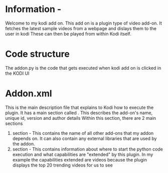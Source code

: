 # Information -
Welcome to my kodi add on.
This add on is a plugin type of video add-on.
It fetches the latest sample videos from a webpage and dislays them to the user in kodi
These can then be played from within Kodi itself.
# Code structure 
The addon.py is the code that gets executed when kodi add on is clicked in the KODI UI
# Addon.xml
This is the main description file that explains to Kodi how to execute the plugin.
It has a main section called <addon></addon>. This describes the add-on's name, unique id, version and author details
Within this section, there are 2 main sections
1) <requires> section - This contains the name of all other add-ons that my addon depends on. It can also contain any external libraries that are used by the addon.
2) <extension> section - This contains information about where to start the python code execution and what capabilities are "extended" by this plugin.
In my example the capabilities extended are videos because the plugin displays the top 20 trending videos for us to see

